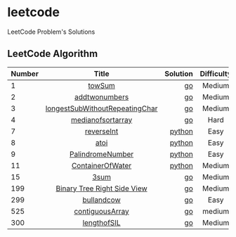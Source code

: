 # leetcode
LeetCode Problem's Solutions
## LeetCode Algorithm

| Number        | Title         | Solution  | Difficulty |
| ------------- |:-------------:| ---------:| :---------:|
| 1             | [towSum](https://leetcode.com/problems/two-sum/)| [go](https://github.com/lintanghui/leetcode/blob/master/algorithms/golang/twosum/twosum.go)|  Medium |
| 2             | [addtwonumbers](https://leetcode.com/problems/add-two-numbers/)| [go](https://github.com/lintanghui/leetcode/blob/master/algorithms/golang/addtwonumber/addtwonumber.go)| Medium |    
| 3             |[longestSubWithoutRepeatingChar](https://leetcode.com/problems/longest-substring-without-repeating-characters/)|[go](https://github.com/lintanghui/leetcode/blob/master/algorithms/golang/lenthofsubstring/longestchar.go)|Medium|
| 4             |[medianofsortarray](https://leetcode.com/problems/median-of-two-sorted-arrays/)|[go](https://github.com/lintanghui/leetcode/blob/master/algorithms/golang/median/madian.go)|Hard|
| 7             |[reverseInt](https://leetcode.com/problems/reverse-integer/)|[python](https://github.com/lintanghui/leetcode/blob/master/algorithms/python/reverse/reverse.py)|Easy|
| 8             |[atoi](https://leetcode.com/problems/string-to-integer-atoi/)|[python](https://github.com/lintanghui/leetcode/blob/master/algorithms/python/Atoi/atoi.py)|Easy|
| 9             |[PalindromeNumber](https://leetcode.com/problems/palindrome-number/)|[python](https://github.com/lintanghui/leetcode/blob/master/algorithms/python/palindrome/palindrome.py)|Easy|
| 11            |[ContainerOfWater](https://leetcode.com/problems/container-with-most-water/)|[python](https://github.com/lintanghui/leetcode/blob/master/algorithms/python/container/maxarea.py)|Medium|
| 15            |[3sum](https://leetcode.com/problems/3sum/)|[go](https://github.com/lintanghui/leetcode/blob/master/algorithms/golang/threesum/threesum.go)| Medium|
| 199			|[Binary Tree Right Side View](https://leetcode.com/problems/binary-tree-right-side-view)|[go](https://github.com/lintanghui/leetcode/blob/master/algorithms/golang/binaryTreeRightView/rightView.go) |Medium|
| 299           |[bullandcow](https://leetcode.com/problems/bulls-and-cows/)|[go](https://github.com/lintanghui/leetcode/blob/master/algorithms/golang/bullAndCow/getHint.go)|Easy|
| 525 | [contiguousArray](https://leetcode.com/problems/contiguous-array/)|[go](algorithms/contiguousArray/solutions.go)| medium |
| 300           |[lengthofSIL](https://leetcode.com/problems/longest-increasing-subsequence/)|[go](https://github.com/lintanghui/leetcode/blob/master/algorithms/golang/longestIncSub/lengthofLIS.go)|Medium|